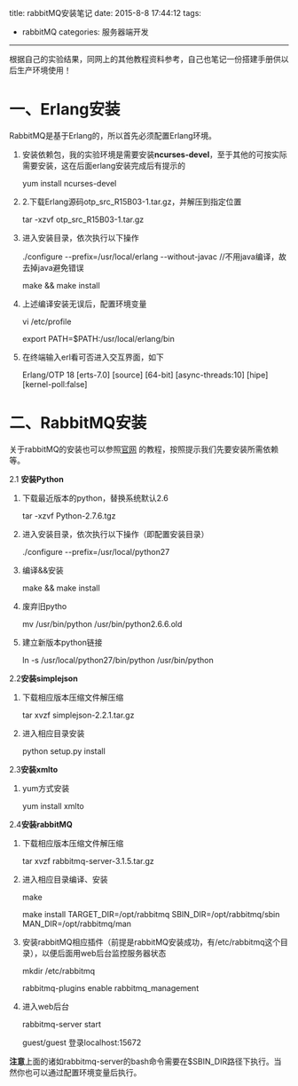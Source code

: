 title: rabbitMQ安装笔记
date: 2015-8-8 17:44:12
tags:
- rabbitMQ 
categories: 服务器端开发
---

根据自己的实验结果，同网上的其他教程资料参考，自己也笔记一份搭建手册供以后生产环境使用！

# 一、Erlang安装 #

RabbitMQ是基于Erlang的，所以首先必须配置Erlang环境。

1. 安装依赖包，我的实验环境是需要安装**ncurses-devel**，至于其他的可按实际需要安装，这在后面erlang安装完成后有提示的

    yum install ncurses-devel
 
2. 2.下载Erlang源码otp_src_R15B03-1.tar.gz，并解压到指定位置

    tar -xzvf otp_src_R15B03-1.tar.gz

3. 进入安装目录，依次执行以下操作

    ./configure --prefix=/usr/local/erlang --without-javac //不用java编译，故去掉java避免错误
    
    make && make install

4. 上述编译安装无误后，配置环境变量

    vi /etc/profile

    export PATH=$PATH:/usr/local/erlang/bin


5. 在终端输入erl看可否进入交互界面，如下

    Erlang/OTP 18 [erts-7.0] [source] [64-bit] [async-threads:10] [hipe] [kernel-poll:false]

<!-- more -->

# 二、RabbitMQ安装 #

关于rabbitMQ的安装也可以参照[官网](http://www.rabbitmq.com/build-server.html "rabbitMQ") 的教程，按照提示我们先要安装所需依赖等。


2.1 **安装Python**

1. 下载最近版本的python，替换系统默认2.6

    tar -xzvf Python-2.7.6.tgz

2. 进入安装目录，依次执行以下操作（即配置安装目录）
    
    ./configure --prefix=/usr/local/python27

3.  编译&&安装

    make && make install

4. 废弃旧pytho

    mv /usr/bin/python /usr/bin/python2.6.6.old 

5. 建立新版本python链接

    ln -s /usr/local/python27/bin/python /usr/bin/python


2.2**安装simplejson**

1. 下载相应版本压缩文件解压缩

    tar xvzf simplejson-2.2.1.tar.gz

2. 进入相应目录安装

    python setup.py install

2.3**安装xmlto**

1. yum方式安装

    yum install xmlto


2.4**安装rabbitMQ**

1. 下载相应版本压缩文件解压缩

    tar xvzf rabbitmq-server-3.1.5.tar.gz

2. 进入相应目录编译、安装

    make

	make install TARGET_DIR=/opt/rabbitmq SBIN_DIR=/opt/rabbitmq/sbin MAN_DIR=/opt/rabbitmq/man

3. 安装rabbitMQ相应插件（前提是rabbitMQ安装成功，有/etc/rabbitmq这个目录），以便后面用web后台监控服务器状态

    mkdir /etc/rabbitmq
    
    rabbitmq-plugins enable rabbitmq_management

4. 进入web后台

    rabbitmq-server start
    
    guest/guest 登录localhost:15672

**注意**上面的诸如rabbitmq-server的bash命令需要在$SBIN_DIR路径下执行。当然你也可以通过配置环境变量后执行。